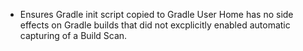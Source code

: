 - Ensures Gradle init script copied to Gradle User Home has no side effects on Gradle builds that did not excplicitly enabled automatic capturing of a Build Scan.
